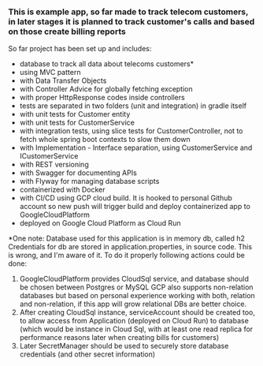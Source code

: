 ### This is example app, so far made to track telecom customers, in later stages it is planned to track customer's calls and based on those create billing reports

So far project has been set up and includes:
- database to track all data about telecoms customers*
- using MVC pattern 
- with Data Transfer Objects
- with Controller Advice for globally fetching exception
- with proper HttpResponse codes inside controllers
- tests are separated in two folders (unit and integration) in gradle itself
- with unit tests for Customer entity
- with unit tests for CustomerService
- with integration tests, using slice tests for CustomerController, not to fetch whole spring boot contexts to slow them down
- with Implementation - Interface separation, using CustomerService and ICustomerService
- with REST versioning
- with Swagger for documenting APIs
- with Flyway for managing database scripts
- containerized with Docker
- with CI/CD using GCP cloud build. It is hooked to personal Github account so new push will trigger build and deploy containerized app to GoogleCloudPlatform
- deployed on Google Cloud Platform as Cloud Run

*One note:
Database used for this application is in memory db, called h2
Credentials for db are stored in application.properties, in source code.
This is wrong, and I'm aware of it. To do it properly following actions could be done:
1) GoogleCloudPlatform provides CloudSql service, and database should be chosen between Postgres or MySQL
GCP also supports non-relation databases but based on personal experience working with both,
relation and non-relation, if this app will grow relational DBs are better choice.
2) After creating CloudSql instance, serviceAccount should be created too, to allow access
from Application (deployed on Cloud Run) to database (which would be instance in Cloud Sql, with at least one read replica for performance reasons later when creating bills for customers)
3) Later SecretManager should be used to securely store database credentials (and other secret information)
